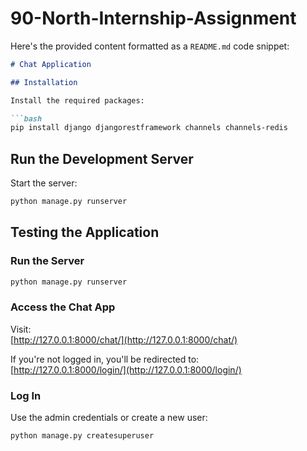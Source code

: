 # 90-North-Internship-Assignment

Here's the provided content formatted as a `README.md` code snippet:

```markdown
# Chat Application

## Installation

Install the required packages:

```bash
pip install django djangorestframework channels channels-redis
```

## Run the Development Server

Start the server:

```bash
python manage.py runserver
```

## Testing the Application

### Run the Server

```bash
python manage.py runserver
```

### Access the Chat App

Visit:  
[http://127.0.0.1:8000/chat/](http://127.0.0.1:8000/chat/)  

If you're not logged in, you'll be redirected to:  
[http://127.0.0.1:8000/login/](http://127.0.0.1:8000/login/)

### Log In

Use the admin credentials or create a new user:

```bash
python manage.py createsuperuser
```
```
